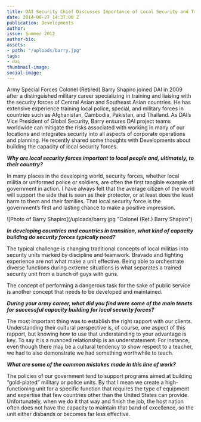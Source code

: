 ```yaml
---
title: DAI Security Chief Discusses Importance of Local Security and Training
date: 2014-08-27 14:37:00 Z
publication: Developments
author: 
issue: Summer 2012
author-bio: 
assets:
- path: "/uploads/barry.jpg"
tags:
- dai
thumbnail-image:
social-image:
---
```


<p>Army Special Forces Colonel (Retired) Barry Shapiro joined DAI in 2009 after a distinguished military career specializing in training and liaising with the security forces of Central Asian and Southeast Asian countries. He has extensive experience training local police, special, and military forces in countries such as Afghanistan, Cambodia, Pakistan, and Thailand.<!--more--> As DAI’s Vice President of Global Security, Barry ensures DAI project teams worldwide can mitigate the risks associated with working in many of our locations and integrates security into all aspects of corporate operations and planning. He recently shared some thoughts with Developments about building the capacity of local security forces.</p>
<p><strong><em>Why are local security forces important to local people and, ultimately, to their country?</em></strong></p>
<p>In many places in the developing world, security forces, whether local militia or uniformed police or soldiers, are often the first tangible example of government in action. I have always felt that the average citizen of the world will support the side that is seen as their protector, or at least does the least harm to them and their families. That local security force is the government’s first and lasting chance to make a positive impression.</p>
![Photo of Barry Shapiro](/uploads/barry.jpg "Colonel (Ret.) Barry Shapiro") 
<p><strong><em>In developing countries and countries in transition, what kind of capacity building do security forces typically need?</em></strong></p>
<p>The typical challenge is changing traditional concepts of local militias into security units marked by discipline and teamwork. Bravado and fighting experience are not what make a unit effective. Being able to orchestrate diverse functions during extreme situations is what separates a trained security unit from a bunch of guys with guns.</p>
<p>The concept of performing a dangerous task for the sake of public service is another concept that needs to be developed and maintained.</p>
<p><strong><em>During your army career, what did you find were some of the main tenets for successful capacity building for local security forces?</em></strong></p>
<p>The most important thing was to establish the right rapport with our clients. Understanding their cultural perspective is, of course, one aspect of this rapport, but knowing how to use that understanding to your advantage is key. To say it is a nuanced relationship is an understatement. For instance, even though there may be a cultural tendency to show respect to a teacher, we had to also demonstrate we had something worthwhile to teach.</p>
<p><strong><em>What are some of the common mistakes made in this line of work?</em></strong></p>
<p>The policies of our government tend to support programs aimed at building “gold-plated” military or police units. By that I mean we create a high-functioning unit for a specific function that requires the type of equipment and expertise that few countries other than the United States can provide. Unfortunately, when we do it that way and finish the job, the host nation often does not have the capacity to maintain that band of excellence, so the unit either disbands or becomes far less effective.</p>
